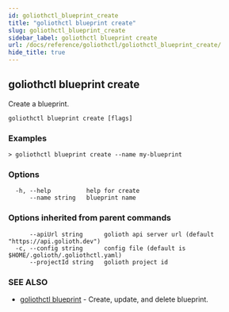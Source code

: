 ```yaml
---
id: goliothctl_blueprint_create
title: "goliothctl blueprint create"
slug: goliothctl_blueprint_create
sidebar_label: goliothctl blueprint create
url: /docs/reference/goliothctl/goliothctl_blueprint_create/
hide_title: true
---
```

## goliothctl blueprint create

Create a blueprint.

```
goliothctl blueprint create [flags]
```

### Examples

```
> goliothctl blueprint create --name my-blueprint
```

### Options

```
  -h, --help          help for create
      --name string   blueprint name
```

### Options inherited from parent commands

```
      --apiUrl string      golioth api server url (default "https://api.golioth.dev")
  -c, --config string      config file (default is $HOME/.golioth/.goliothctl.yaml)
      --projectId string   golioth project id
```

### SEE ALSO

* [goliothctl blueprint](/docs/reference/goliothctl/goliothctl_blueprint/)	 - Create, update, and delete blueprint.

